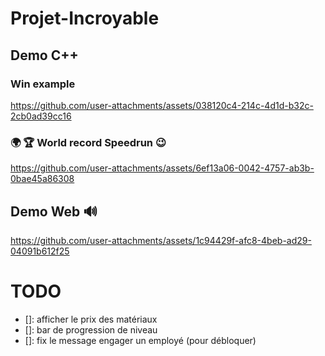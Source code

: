 # Projet-Incroyable

## Demo C++

### Win example
https://github.com/user-attachments/assets/038120c4-214c-4d1d-b32c-2cb0ad39cc16

### 🌍️ 🏆️ World record Speedrun 😉
https://github.com/user-attachments/assets/6ef13a06-0042-4757-ab3b-0bae45a86308

## Demo Web 🔊

https://github.com/user-attachments/assets/1c94429f-afc8-4beb-ad29-04091b612f25

# TODO
- []: afficher le prix des matériaux 
- []: bar de progression de niveau
- []: fix le message engager un employé (pour débloquer) 